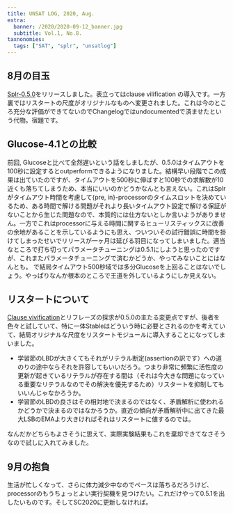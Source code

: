 ```yaml
---
title: UNSAT LOG, 2020, Aug.
extra:
  banner: /2020/2020-09-12_banner.jpg
  subtitle: Vol.1, No.8.
taxnonomies:
  tags: ["SAT", "splr", "unsatlog"]
---
```

## 8月の目玉

[Splr-0.5.0](https://crates.io/crates/splr/)をリリースしました。表立ってはclause vilification の導入です。一方裏ではリスタートの尺度がオリジナルなものへ変更されました。これは今のところ充分な評価ができてないのでChangelogではundocumentedで済ませたという代物。宿題です。

## Glucose-4.1との比較

前回, Glucoseと比べて全然遅いという話をしましたが、0.5.0はタイムアウトを100秒に設定するとoutperformできるようになりました。結構早い段階でこの成果は出ていたのですが、タイムアウトを500秒に伸ばすと100秒での求解数が10近くも落ちてしまうため、本当にいいのかどうかなんとも言えない。これはSplrがタイムアウト時間を考慮して{pre, in}-processorのタイムスロットを決めているため、ある時間で解ける問題がそれより長いタイムアウト設定で解ける保証がないことから生じた問題なので、本質的には仕方ないとしか言いようがありません。一方でこれはprocessorに与える時間に関するヒューリスティックスに改善の余地があることを示しているようにも思え、ついついその試行錯誤に時間を掛けてしまったせいでリリースが一ヶ月は延びる羽目になってしまいました。適当なところで打ち切ってパラメータチューニングは0.5.1にしようと思ったのですが、これまたパラメータチューニングで済むかどうか、やってみないことにはなんとも。
で結局タイムアウト500秒域では多分Glucoseを上回ることはないでしょう。やっぱりなんか根本のところで王道を外しているようにしか見えない。

## リスタートについて

[Clause vivification](/2020/2020-08-19-splr-with-vivification/)とリフレーズの探求が0.5.0の主たる変更点ですが、後者を色々と試していて、特に一体Stableはどういう時に必要とされるのかを考えていて、結局オリジナルな尺度をリスタートモジュールに導入することになってしまいました。

* 学習節のLBDが大きくてもそれがリテラル断定(assertionの訳です）への道のりの途中ならそれを許容してもいいだろう。つまり非常に頻繁に活性度の更新が起きているリテラルが存在する間は（それは今大きな問題になっている重要なリテラルなのでその解決を優先するため）リスタートを抑制してもいいんじゃなかろうか。
* 学習節のLBDの良さはその相対地で決まるのではなく、矛盾解析に使われるかどうかで決まるのではなかろうか。直近の傾向が矛盾解析中に出てきた最大LSBのEMAより大きければそれはリスタートに値するのでは。

なんだかどちらもよさそうに思えて、実際実験結果もこれを棄却できてなさそうなので試しに入れてみました。

## 9月の抱負

生活が忙しくなって、さらに体力減少中なのでペースは落ちるだろうけど、processorのもうちょっとよい実行契機を見つけたい。これだけやって0.5.1を出したいものです。そしてSC2020に更新しなければ。

